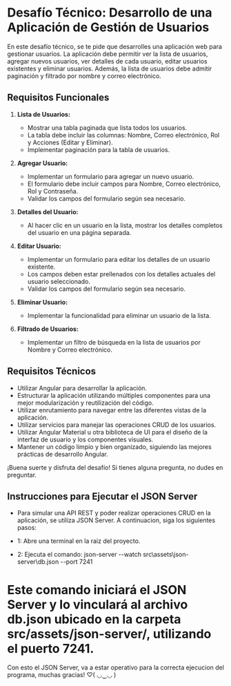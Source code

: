 ﻿
# Desafío Técnico: Desarrollo de una Aplicación de Gestión de Usuarios

En este desafío técnico, se te pide que desarrolles una aplicación web para gestionar usuarios. La aplicación debe permitir ver la lista de usuarios, agregar nuevos usuarios, ver detalles de cada usuario, editar usuarios existentes y eliminar usuarios. Además, la lista de usuarios debe admitir paginación y filtrado por nombre y correo electrónico.

## Requisitos Funcionales

1.  **Lista de Usuarios:**
    
    -   Mostrar una tabla paginada que lista todos los usuarios.
    -   La tabla debe incluir las columnas: Nombre, Correo electrónico, Rol y Acciones (Editar y Eliminar).
    -   Implementar paginación para la tabla de usuarios.
2.  **Agregar Usuario:**
    
    -   Implementar un formulario para agregar un nuevo usuario.
    -   El formulario debe incluir campos para Nombre, Correo electrónico, Rol y Contraseña.
    -   Validar los campos del formulario según sea necesario.
3.  **Detalles del Usuario:**
    
    -   Al hacer clic en un usuario en la lista, mostrar los detalles completos del usuario en una página separada.
4.  **Editar Usuario:**
    
    -   Implementar un formulario para editar los detalles de un usuario existente.
    -   Los campos deben estar prellenados con los detalles actuales del usuario seleccionado.
    -   Validar los campos del formulario según sea necesario.
5.  **Eliminar Usuario:**
    
    -   Implementar la funcionalidad para eliminar un usuario de la lista.
6.  **Filtrado de Usuarios:**
    
    -   Implementar un filtro de búsqueda en la lista de usuarios por Nombre y Correo electrónico.

## Requisitos Técnicos

-   Utilizar Angular para desarrollar la aplicación.
-   Estructurar la aplicación utilizando múltiples componentes para una mejor modularización y reutilización del código.
-   Utilizar enrutamiento para navegar entre las diferentes vistas de la aplicación.
-   Utilizar servicios para manejar las operaciones CRUD de los usuarios.
-   Utilizar Angular Material u otra biblioteca de UI para el diseño de la interfaz de usuario y los componentes visuales.
-   Mantener un código limpio y bien organizado, siguiendo las mejores prácticas de desarrollo Angular.

¡Buena suerte y disfruta del desafío! Si tienes alguna pregunta, no dudes en preguntar.

## Instrucciones para Ejecutar el JSON Server
- Para simular una API REST y poder realizar operaciones CRUD en la aplicación, se utiliza JSON Server. A continuacion, siga los siguientes pasos:

- 1: Abre una terminal en la raiz del proyecto.
- 2: Ejecuta el comando: json-server --watch src\assets\json-server\db.json --port 7241

# Este comando iniciará el JSON Server y lo vinculará al archivo db.json ubicado en la carpeta src/assets/json-server/, utilizando el puerto 7241.

Con esto el JSON Server, va a estar operativo para la correcta ejecucion del programa, muchas gracias!
♡( ◡‿◡ )